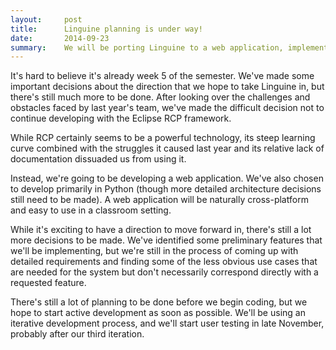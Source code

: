 ```yaml
---
layout:     post
title:      Linguine planning is under way!
date:       2014-09-23
summary:    We will be porting Linguine to a web application, implemented primarily in Python.
---
```


It's hard to believe it's already week 5 of the semester. We've made some important decisions about the direction that we hope to take Linguine in, but there's still much more to be done. After looking over the challenges and obstacles faced by last year's team, we've made the difficult decision not to continue developing with the Eclipse RCP framework.

While RCP certainly seems to be a powerful technology, its steep learning curve combined with the struggles it caused last year and its relative lack of documentation dissuaded us from using it.

Instead, we're going to be developing a web application. We've also chosen to develop primarily in Python (though more detailed architecture decisions still need to be made). A web application will be naturally cross-platform and easy to use in a classroom setting. 

While it's exciting to have a direction to move forward in, there's still a lot more decisions to be made. We've identified some preliminary features that we'll be implementing, but we're still in the process of coming up with detailed requirements and finding some of the less obvious use cases that are needed for the system but don't necessarily correspond directly with a requested feature. 

There's still a lot of planning to be done before we begin coding, but we hope to start active development as soon as possible. We'll be using an iterative development process, and we'll start user testing in late November, probably after our third iteration.
